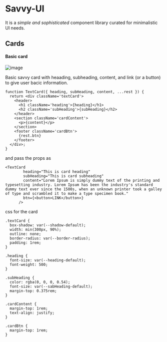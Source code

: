# Savvy-UI

It is a _simple and sophisticated_ component library curated for minimalistic UI needs.

## Cards
#### Basic card
![image](https://user-images.githubusercontent.com/72219676/150677872-643f8129-2830-4f07-a671-707c9ba61603.png)

Basic savvy card with heaading, subheading, content, and link (or a button) to give user bacic information. 

```
function TextCard({ heading, subHeading, content, ...rest }) {
  return <div className='textCard'>
    <header>
      <h1 className='heading'>{heading}</h1>
      <h2 className='subHeading'>{subHeading}</h2>
    </header>
    <section className='cardContent'>
      <p>{content}</p>
    </section>
    <footer className='cardBtn'>
      {rest.btn}
    </footer>
  </div>;
}
```

and pass the props as
```
<TextCard
        heading="This is card heading"
        subHeading="This is card subheading"
        content="Lorem Ipsum is simply dummy text of the printing and typesetting industry. Lorem Ipsum has been the industry's standard dummy text ever since the 1500s, when an unknown printer took a galley of type and scrambled it to make a type specimen book."
        btn={<button>LINK</button>}
      />
```

css for the card

``` 
.textCard {
  box-shadow: var(--shadow-default);
  width: min(300px, 90%);
  outline: none;
  border-radius: var(--border-radius);
  padding: 1rem;
}

.heading {
  font-size: var(--heading-default);
  font-weight: 500;
}

.subHeading {
  color: rgba(0, 0, 0, 0.54);
  font-size: var(--sabHeading-default);
  margin-top: 0.375rem;
}

.cardContent {
  margin-top: 1rem;
  text-align: justify;
}

.cardBtn {
  margin-top: 1rem;
}
```
